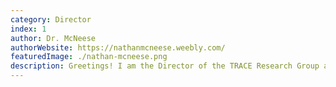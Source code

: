 ```yaml
---
category: Director
index: 1
author: Dr. McNeese
authorWebsite: https://nathanmcneese.weebly.com/
featuredImage: ./nathan-mcneese.png
description: Greetings! I am the Director of the TRACE Research Group at Clemson University and I am proud to sponsor Trace Camp’s mission of teaching students practical web development.
---
```

